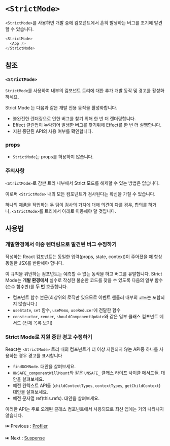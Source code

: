 # `<StrictMode>`

`<StrictMode>`를 사용하면 개발 중에 컴포넌트에서 흔히 발생하는 버그를 조기에 발견할 수 있습니다.

```typescript
<StrictMode>
  <App />
</StrictMode>
```

## 참조

### **`<StrictMode>`**

`StrictMode`를 사용하여 내부의 컴포넌트 트리에 대한 추가 개발 동작 및 경고를 활성화 하세요.

Strict Mode 는 다음과 같은 개발 전용 동작을 활성화합니다.

- 불완전한 렌더링으로 인한 버그를 찾기 위해 한 번 더 렌더링합니다.
- Effect 클린업이 누락되어 발생한 버그를 찾기위해 Effect를 한 번 더 실행합니다.
- 지원 중단된 API의 사용 여부를 확인합니다.

### props

- `StrictMode`는 props를 허용하지 않습니다.

### 주의사항

`<StrictMode>`로 감싼 트리 내부에서 Strict 모드를 해제할 수 있는 방법은 없습니다.

이로써 `<StrictMode>` 내의 모든 컴포넌트가 검사된다는 확신을 가질 수 있습니다.

하나의 제품을 작업하는 두 팀이 검사의 가치에 대해 의견이 다를 경우, 합의를 하거나, `<StrictMode>`를 트리에서 아래로 이동해야 할 것입니다.

## 사용법

### **개발환경에서 이중 렌더링으로 발견된 버그 수정하기**

작성하는 React 컴포넌트는 동일한 입력(props, state, context)이 주어졌을 때 항상 동일한 JSX를 반환해야 합니다.

이 규칙을 위반하는 컴포넌트는 예측할 수 없는 동작을 하고 버그를 유발합니다. Strict Mode는 **개발 환경에서** 실수로 작성한 불순한 코드를 찾을 수 있도록 다음의 일부 함수(순수 함수만)를 **두 번** 호출합니다.

- 컴포넌트 함수 본문(최상위의 로직만 있으므로 이벤트 핸들러 내부의 코드는 포함되지 않습니다.)
- `useState`, `set` 함수, `useMemo`, `useReducer`에 전달한 함수
- `constructor`, `render`, `shouldComponentUpdate`와 같은 일부 클래스 컴포넌트 메서드 (전체 목록 보기)

### **Strict Mode로 지원 중단 경고 수정하기**

React는 `<StrictMode>` 트리 내의 컴포넌트가 더 이상 지원되지 않는 API중 하나를 사용하는 경우 경고를 표시합니다

- `findDOMNode`. 대안을 살펴보세요.
- `UNSAFE_componentWillMount`와 같은 `UNSAFE_` 클래스 라이프 사이클 메서드들. 대안을 살펴보세요.
- 예전 컨텍스트 API들 (`childContextTypes`, `contextTypes`, `getChildContext`) 대안을 살펴보세요.
- 예전 문자열 ref(this.refs). 대안을 살펴보세요.

이러한 API는 주로 오래된 클래스 컴포넌트에서 사용되므로 최신 앱에는 거의 나타나지 않습니다.

⏮️ Previous : [Profiler](./002-Profiler.md)

⏭️ Next : [Suspense](./004-Suspense.md)